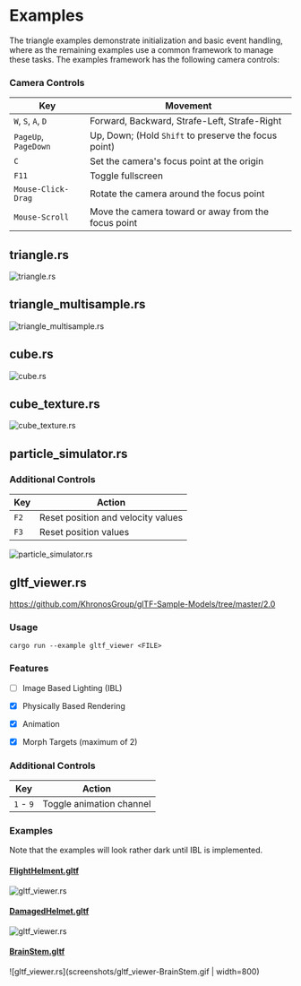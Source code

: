 # Examples

The triangle examples demonstrate initialization and basic event
handling, where as the remaining examples use a common framework to
manage these tasks. The examples framework has the following camera
controls:

### Camera Controls

|Key|Movement| 
|---|---| 
|`W`, `S`, `A`, `D`|Forward, Backward, Strafe-Left, Strafe-Right|
|`PageUp`, `PageDown`|Up, Down; (Hold `Shift` to preserve the focus point)|
|`C`|Set the camera's focus point at the origin|
|`F11`|Toggle fullscreen|
|`Mouse-Click-Drag`|Rotate the camera around the focus point|
|`Mouse-Scroll`|Move the camera toward or away from the focus point|

## triangle.rs

![triangle.rs](screenshots/triangle.png)


## triangle_multisample.rs

![triangle_multisample.rs](screenshots/triangle_multisample.png)


## cube.rs

![cube.rs](screenshots/cube.png)


## cube_texture.rs

![cube_texture.rs](screenshots/cube_texture.png)

## particle_simulator.rs

### Additional Controls

|Key|Action| 
|---|---| 
|`F2`|Reset position and velocity values|
|`F3`|Reset position values|

![particle_simulator.rs](screenshots/particle_simulator.png)

## gltf_viewer.rs

https://github.com/KhronosGroup/glTF-Sample-Models/tree/master/2.0

### Usage

```
cargo run --example gltf_viewer <FILE>
```

### Features

- [ ] Image Based Lighting (IBL)
- [X] Physically Based Rendering
- [X] Animation
- [X] Morph Targets (maximum of 2)


### Additional Controls

|Key|Action| 
|---|---| 
|`1` - `9`|Toggle animation channel|

### Examples

Note that the examples will look rather dark until IBL is implemented.

#### [FlightHelment.gltf](https://github.com/KhronosGroup/glTF-Sample-Models/tree/master/2.0/FlightHelmet)

![gltf_viewer.rs](screenshots/gltf_viewer-FlightHelmet.png)

#### [DamagedHelmet.gltf](https://github.com/KhronosGroup/glTF-Sample-Models/tree/master/2.0/DamagedHelmet)

![gltf_viewer.rs](screenshots/gltf_viewer-DamagedHelmet.png)

#### [BrainStem.gltf](https://github.com/KhronosGroup/glTF-Sample-Models/tree/master/2.0/BrainStem)

![gltf_viewer.rs](screenshots/gltf_viewer-BrainStem.gif | width=800)
